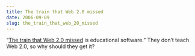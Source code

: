 ```yaml
---
title: The train that Web 2.0 missed
date: 2006-09-09
slug: the_train_that_web_20_missed
---
```

<p>&#8220;<a href="http://warpspire.com/journal/ia-usability/the-train-that-web-20-missed-part-1-of-3">The train that Web 2.0 missed</a> is educational software.&#8221; They don&#8217;t teach Web 2.0, so why should they get it?</p>